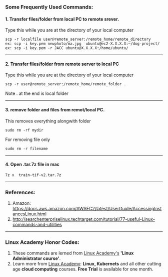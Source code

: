

### Some Frequently Used Commands:


#### 1. Transfer files/folder from local PC to remote srever.

Type this while you are at the directory of your local computer

```
scp -r localfile user@remote_server:/remote_home/remote_directory
ex: scp -i key.pem newphoto/ma.jpg  ubuntu@ec2-X.X.X.X:~/dog-project/ 
ex: scp -i key.pem -r JACC ubuntu@X.X.X.X:/home/ubuntu/
```

---------------------


#### 2. Transfer files/folder from remote server to local PC

Type this while you are at the directory of your local computer

```
scp -r user@remote_server:/remote_home/remote_folder .

```

 Note . at the end is local folder
 
 --------------------

#### 3. remove folder and files from remot/local PC.

This removes everything alongwith folder

```
sudo rm -rf mydir
```

For removing file only

```
sudo rm -r filename
```

-------------


#### 4. Open .tar.7z file in mac
```
7z x  train-tif-v2.tar.7z
```
--------------



### References:
1. Amazon: https://docs.aws.amazon.com/AWSEC2/latest/UserGuide/AccessingInstancesLinux.html
1. http://searchenterpriselinux.techtarget.com/tutorial/77-useful-Linux-commands-and-utilities


----------------------------


### Linux Academy Honor Codes:
1. These commands are lerned from [Linux Academy's](https://linuxacademy.com/) **'Linux Administrator course'**. 
2. Learn more from [Linux Academy](https://linuxacademy.com/): **Linux, Kubernets** and all other cutting age **cloud computing** courses. **Free Trial** is available for one month.
